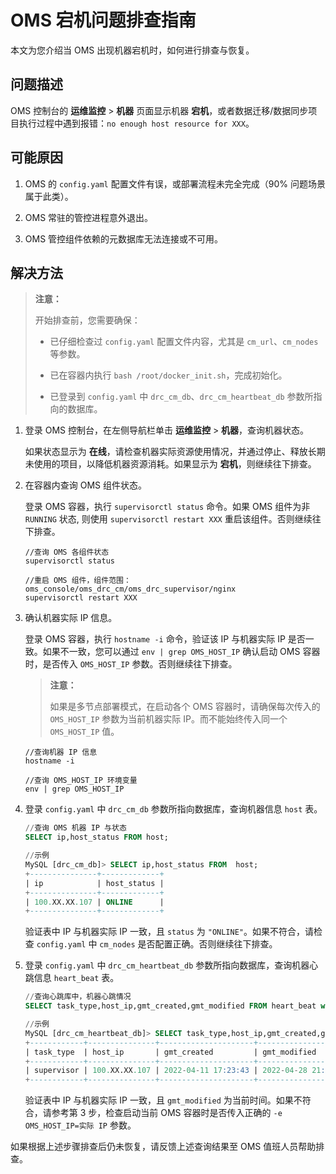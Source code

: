 # OMS 宕机问题排查指南

本文为您介绍当 OMS 出现机器宕机时，如何进行排查与恢复。

## 问题描述

OMS 控制台的 **运维监控** \> **机器** 页面显示机器 **宕机**，或者数据迁移/数据同步项目执行过程中遇到报错：`no enough host resource for XXX`。

## 可能原因

1. OMS 的 `config.yaml` 配置文件有误，或部署流程未完全完成（90% 问题场景属于此类）。

2. OMS 常驻的管控进程意外退出。

3. OMS 管控组件依赖的元数据库无法连接或不可用。

## 解决方法

>**注意：**
>
>开始排查前，您需要确保：
>
>* 已仔细检查过 `config.yaml` 配置文件内容，尤其是 `cm_url`、`cm_nodes` 等参数。
>
>* 已在容器内执行 `bash /root/docker_init.sh`，完成初始化。
>
>* 已登录到 `config.yaml` 中 `drc_cm_db`、`drc_cm_heartbeat_db` 参数所指向的数据库。

1. 登录 OMS 控制台，在左侧导航栏单击 **运维监控** > **机器**，查询机器状态。

   如果状态显示为 **在线**，请检查机器实际资源使用情况，并通过停止、释放长期未使用的项目，以降低机器资源消耗。如果显示为 **宕机**，则继续往下排查。

2. 在容器内查询 OMS 组件状态。

   登录 OMS 容器，执行 `supervisorctl status` 命令。如果 OMS 组件为非 `RUNNING` 状态, 则使用 `supervisorctl restart XXX` 重启该组件。否则继续往下排查。

   ```shell
   //查询 OMS 各组件状态
   supervisorctl status
   
   //重启 OMS 组件，组件范围：oms_console/oms_drc_cm/oms_drc_supervisor/nginx
   supervisorctl restart XXX
   ```

3. 确认机器实际 IP 信息。

   登录 OMS 容器，执行 `hostname -i` 命令，验证该 IP 与机器实际 IP 是否一致。如果不一致，您可以通过 `env | grep OMS_HOST_IP` 确认启动 OMS 容器时，是否传入 `OMS_HOST_IP` 参数。否则继续往下排查。

   >**注意：**
   >
   >如果是多节点部署模式，在启动各个 OMS 容器时，请确保每次传入的 `OMS_HOST_IP` 参数为当前机器实际 IP。而不能始终传入同一个 `OMS_HOST_IP` 值。

   ```shell
   //查询机器 IP 信息
   hostname -i
   
   //查询 OMS_HOST_IP 环境变量
   env | grep OMS_HOST_IP
   ```

4. 登录 `config.yaml` 中 `drc_cm_db` 参数所指向数据库，查询机器信息 `host` 表。

   ```sql
   //查询 OMS 机器 IP 与状态
   SELECT ip,host_status FROM host;
   
   //示例
   MySQL [drc_cm_db]> SELECT ip,host_status FROM  host;
   +---------------+-------------+
   | ip            | host_status |
   +---------------+-------------+
   | 100.XX.XX.107 | ONLINE      |
   +---------------+-------------+
   ```

   验证表中 IP 与机器实际 IP 一致，且 `status` 为 `"ONLINE"`。如果不符合，请检查 `config.yaml` 中 `cm_nodes` 是否配置正确。否则继续往下排查。

5. 登录 `config.yaml` 中 `drc_cm_heartbeat_db` 参数所指向数据库，查询机器心跳信息 `heart_beat` 表。

   ```sql
   //查询心跳库中，机器心跳情况
   SELECT task_type,host_ip,gmt_created,gmt_modified FROM heart_beat where task_name='supervisor';
   
   //示例
   MySQL [drc_cm_heartbeat_db]> SELECT task_type,host_ip,gmt_created,gmt_modified FROM heart_beat where task_name='supervisor';
   +------------+---------------+---------------------+---------------------+
   | task_type  | host_ip       | gmt_created         | gmt_modified        |
   +------------+---------------+---------------------+---------------------+
   | supervisor | 100.XX.XX.107 | 2022-04-11 17:23:43 | 2022-04-28 21:39:51 |
   +------------+---------------+---------------------+---------------------+
   ```

   验证表中 IP 与机器实际 IP 一致，且 `gmt_modified` 为当前时间。如果不符合，请参考第 3 步，检查启动当前 OMS 容器时是否传入正确的 `-e OMS_HOST_IP=实际 IP` 参数。

如果根据上述步骤排查后仍未恢复，请反馈上述查询结果至 OMS 值班人员帮助排查。
